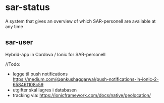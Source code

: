 # sar-status
A system that gives an overview of which SAR-personell are available at any time
## sar-user
Hybrid-app in Cordova / Ionic for SAR-personell

//Todo:
- legge til push notifications
  https://medium.com/@ankushaggarwal/push-notifications-in-ionic-2-658461108c59
- utgifter skal lagres i databasen
- tracking via:
  https://ionicframework.com/docs/native/geolocation/
